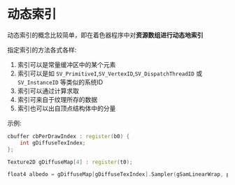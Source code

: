 # 动态索引

动态索引的概念比较简单，即在着色器程序中对**资源数组进行动态地索引**

指定索引的方法各式各样:

1. 索引可以是常量缓冲区中的某个元素
2. 索引可以是如 `SV_PrimitiveI`,`SV_VertexID`,`SV_DispatchThreadID` 或 `SV_InstanceID` 等类似的系统ID
3. 索引可以通过计算求取
4. 索引可来自于纹理所存的数据
5. 索引也可以出自顶点结构体中的分量

示例:

```cc
cbuffer cbPerDrawIndex : register(b0) {
	int gDiffuseTexIndex;
};

Texture2D gDiffuseMap[4] : register(t0);

float4 albedo = gDiffuseMap[gDiffuseTexIndex].Sampler(gSamLinearWrap, pin.texcoord);
```



